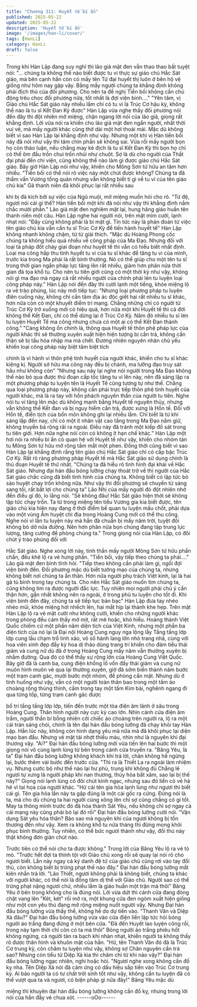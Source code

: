 ```yaml
---
title: "Chương 311: Huyết tế bí ẩn"
published: 2025-05-22
updated: 2025-05-22
description: 'Huyết tế bí ẩn'
image: '/images/han-li/cover/'
tags: [HanLi]
category: HanLi
draft: false
---
```


Trong khi Hàn Lập đang suy nghĩ thì lão giả mặt đen vẫn thao
thao bất tuyệt nói:
"… chúng ta không thể nào biết được tu vi thực sự giáo chủ Hắc
Sát giáo, mà bên cạnh hắn còn có mấy tên Tứ đại huyết thị luôn ở
bên hộ vệ giống như hôm nay gặp vậy. Bằng mấy người chúng ta
khẳng định không phải địch thủ của đối phương. Cho nên ta đề
nghị Tiền bối không cần chủ động trêu chọc đối phương nữa, tốt
nhất là đợi viện binh…."
"Yên tâm, vị Giáo chủ Hắc Sát giáo này nhiều lắm chỉ có tu vi là
Trúc Cơ hậu kỳ, không thể nào là tu sĩ Kết Đan Kỳ được"
Hàn Lập vừa nghe thấy đối phương nói đến đây thì đột nhiên mở
miệng, chặn ngang lời nói của lão giả, giọng rất khẳng định.
Lời vừa nói ra khiến cho lão giả mặt đen ngẩn người, nhất thời vui
vẻ, mà mấy người khác cũng thở dài một hơi thoải mái.
Mặc dù không biết vì sao Hàn Lập lại khẳng định như vậy. Nhưng
một khi vị Hàn tiền bối này đã nói như vậy thì tám chín phần sẽ
không sai. Vừa rồi mấy người bọn họ còn thảo luận, nếu chẳng
may kẻ địch là tu sĩ Kết Đan Kỳ thì bọn họ chỉ có thể ôm đầu trốn
chui trốn nhủi như chuột. Sợ là dù cho người của Thất đại phái
đến chi viện, cũng không thể nào làm gì được giáo chủ Hắc Sát
giáo.
Bây giờ Hàn Lập nói như vậy, khiến cho Mông Sơn tứ hữu an tâm
hơn nhiều.
"Tiền bối có thể nói rõ việc này một chút được không? Chúng ta
đã thẩm vấn Vương tổng quản nhưng vẫn không biết tí gì về tu vi
của tên giáo chủ kia" Gã thanh niên đã khôi phục lại rất nhiều sau

khi bị đả kích bởi sự việc của Ngũ muội, mở miệng muốn hỏi cho
rõ.
"Tứ đệ, ngươi nói cái gì thế? Hàn tiền bối một khi đã nói như vậy
thì khẳng định nắm chắc mười phần." Lão giả mặt đen nghiêm
mặt lại, hung hăng giáo huấn tên thanh niên một câu.
Hàn Lập nghe hai người nói, trên mặt mỉm cười, lạnh nhạt nói:
"Đây cũng không phải là bí mật gì. Tin tức này là phán đoán từ
việc tên giáo chủ kia vẫn cần tu sĩ Trúc Cơ Kỳ để tiến hành huyết
tế"
Hàn Lập không nhanh không chậm, từ từ giải thích.
"Mặc dù Hoàng Phong cốc chúng ta không hiểu quá nhiều về
công pháp của Ma Đạo. Nhưng đối với loại tà pháp đốt cháy giai
đoạn như huyết tế thì vẫn có hiểu biết nhất định. Loại ma công
hấp thu tinh huyết tu vi của tu sĩ khác để tăng tu vi của mình,
trước kia trong Ma phái là rất bình thường. Nó có thể giúp cho một
tên tu sĩ trong thời gian ngắn pháp lực tăng lên rất nhiều, giảm
hơn phân nửa thời gian đả tọa khổ tu. Cho nên tu tiên giới cũng
có một thời kỳ như vậy, không nói gì ma đạo mà ngay cả rất nhiều
người của chính phái lén tu luyện loại công pháp này."
Hàn Lập nói đến đây thì cười lạnh một tiếng, khóe miệng lộ ra vẻ
trào phúng, lúc này mới tiếp tục:
"Nhưng loại phương pháp tu luyện điên cuồng này, không chỉ cần
tâm địa ác độc giết hại rất nhiều tu sĩ khác, hơn nữa còn có một
khuyết điểm trí mạng. Chẳng những chỉ có người từ Trúc Cơ Kỳ
trở xuống mới có hiệu quả, hơn nữa một khi Huyết tế thì cả đời
không thể Kết Đan, chỉ có thể dừng lại ở Trúc Cơ Kỳ. Năm đó
nhiều tu sĩ lén tu luyện Huyết Tế ma công nhưng chưa có một ai
có thể Kết Đan thành công."
"Càng không ổn chính là, thông qua Huyết tế thôn phệ pháp lực
của người khác thì sẽ thường xuyên xuất hiện hiện tượng bị cắn
trả, không cẩn thận sẽ bị tẩu hỏa nhập ma mà chết. Đương nhiên
nguyên nhân chủ yếu khiến loại công pháp này biệt tăm biệt tích

chính là vì hành vi thôn phệ tinh huyết của người khác, khiến cho
tu sĩ khác kiêng kị. Người sở hữu ma công này đều bị chánh, ma
lưỡng đạo truy sát hầu như không còn"
"Nhưng sau này lại nghe nói người trong Ma Đạo không thể nào
bỏ qua được thủ đoạn cấp tốc tăng tu vi lên này, nên đã sáng lập
ra một phương pháp tu luyện tên là Huyết Tế cũng tương tự như
thế. Chẳng qua loại phương pháp này, không cần phải trực tiếp
thôn phệ tinh huyết của người khác, mà là ra tay với hồn phách
nguyên thần của người tu tiên. Nghe nói tu vi tăng lên mặc dù
không mạnh bằng Huyết tế nguyên thủy, nhưng vẫn không thể
Kết đan và bị nguy hiểm cắn trả, được xưng là Hồn tế. Đối với
Hồn tế, điển tịch của bổn môn không ghi lại nhiều lắm. Chỉ biết là
từ khi sáng lập đến nay, chỉ có một ít nhân vật cao tầng trong Ma
Đạo nắm giữ, không truyền bá rộng rãi ra ngoài. Điều này đã
tránh một kiếp đồ sát trong tu tiên giới. Hơn nữa nghe nói còn có
không ít hạn chế khác."
Hàn Lập một hơi nói ra nhiều bí ẩn có quan hệ với Huyết tế như
vậy, khiến cho nhóm tán tu Mông Sơn tứ hữu mở rộng tầm mắt
một phen. Đồng thời cũng biết vì sao Hàn Lập lại khẳng định rằng
tên giáo chủ Hắc Sát giáo chỉ có cấp bậc Trúc Cơ Kỳ. Rất rõ ràng
phương pháp Huyết tế mà Hắc Sát giáo sử dụng chính là thủ
đoạn Huyết tế thứ nhất.
"Chúng ta đã hiểu rõ tình hình đại khái về Hắc Sát giáo. Nhưng
đại hán đầu bóng lưỡng chạy thoát trở về thì người của Hắc Sát
giáo chắc cũng đã biết tình hình của chúng ta. Không biết có lập
tức bỏ sào huyệt chạy trốn không nữa. Như vậy thì đối phương sẽ
chuyển từ sáng sang tối, rất bất lợi cho chúng ta" Lão Nhị của
mấy người đó đột nhiên nhớ đến điều gì đó, lo lắng nói.
"Sẽ không đâu! Hắc Sát giáo hiện thời sẽ không lập tức chạy trốn.
Ta từ trong miệng tên tiểu Vương gia kia biết được, tên giáo chủ
kia hiện nay đang ở thời điểm bế quan tu luyện mấu chốt, phải
dựa vào một vùng Âm huyệt chi địa trong Hoàng Cung mới có thể
thu công. Nghe nói vì lần tu luyện này mà hắn đã chuẩn bị mấy
năm trời, tuyệt đối không bỏ dở nửa đường. Nên hơn phân nửa
bọn chúng đang tập trung lực lượng, tăng cường đề phòng chúng
ta." Trong giọng nói của Hàn Lập, có đôi chút ý trào phúng đối với

Hắc Sát giáo.
Nghe xong lời này, tinh thần mấy người Mông Sơn tứ hữu phấn
chấn, đều khẽ lộ ra vẻ hưng phấn.
"Tiền bối, vậy tiếp theo chúng ta phải…." Lão giả mặt đen bình
tĩnh hỏi.
"Tiếp theo không cần phải làm gì, ngồi đợi viện binh đến. Đối
phương mặc dù biết tướng mạo của chúng ta, nhưng không biết
nơi chúng ta ẩn thân. Hơn nữa người phụ trách Việt kinh, lại là hai
gã tù binh trong tay chúng ta. Cho nên Hắc Sát giáo muốn tìm
chúng ta, cũng không tìm ra được người đắc lực. Tuy nhiên mọi
người phải chú ý cẩn thận hơn, gần nhất không nên ra ngoài, ở
trong phủ tu luyện cho tốt đi. Khi viện binh đến đây, chúng ta sẽ
tiếp tục bàn bạc" Hàn Lập đưa tay nhéo nhéo mũi, khóe miệng
hơi nhếch lên, hai mắt híp lại thành khe hẹp.
Trên mặt Hàn Lập lộ ra vẻ mặt cười như không cười, khiến cho
những người khác trong phòng đều cảm thấy mờ mịt, rất mê
hoặc, khó hiểu.
Hoàng thành Việt Quốc chiếm cứ một phần năm diện tích của Việt
Kinh, nhưng một phần ba diện tích của nó lại là Đại nội Hoàng
Cung nguy nga lộng lẫy
Tầng tầng lớp lớp cung lầu chạm trổ tinh xảo, vô số hành lang lớn
nhỏ trang nhã, cùng với hoa viên xinh đẹp đầy kỳ hoa dị thảo
dùng trang trí khiến cho đám tiểu thái giám và cung nữ dù đã ở
trong Hoàng Cung mấy năm vẫn thường xuyên bị nhầm đường.
Qua đó có thể thấy sự rộng lớn của Hoàng Cung Việt Quốc.
Bây giờ đã là canh ba, cung điện khổng lồ vốn đầy thái giám và
cung nữ muôn hình muôn vẻ qua lại thường xuyên, giờ đã sớm
biến thành năm bước một trạm canh gác, mười bước một nhóm,
đề phòng cẩn mật.
Nhưng dù ở tình huống như vậy, vẫn có một người toàn thân bao
trong một tấm áo choàng rộng thùng thình, cầm trong tay một tấm
Kim bài, nghênh ngang đi qua từng tốp, từng trạm canh gác được

bố trí tầng tầng lớp lớp, tiến đến trước một tòa điện âm lãnh ở
sâu trong Hoàng Cung.
Thân hình người này cực kỳ cao lớn.
Nhìn cánh cửa điện âm trầm, người thần bí bỗng nhiên cởi chiếc
áo choàng trên người ra, lộ ra một cái trán sáng chói, chính là tên
đại hán đầu bóng lưỡng đã chạy khỏi tay Hàn Lập.
Hắn lúc này, không còn hình dạng yêu mà nữa mà đã khôi phục
lại diện mạo ban đầu. Nhưng vẻ mặt tái nhợt thiếu máu, nhìn như
là nguyên khí đại thương vậy.
"Ai?"
Đại hán đầu bóng lưỡng mới vừa tiến lên hai bước thì một giọng
nói vô cùng lạnh lùng từ bên trong cánh cửa truyền ra.
"Băng Yêu, là ta"
Đại hán đầu bóng lưỡng không khách khí trả lời, chân không hề
ngừng lại, bước thêm vài bước đến trước cửa.
"Thì ra là Thiết La ra ngoài làm nhiệm vụ. Nhưng cước bộ như thế
nào lại hư phù, trung khí không đủ Chẳng lẽ ngươi tự xưng là
người pháp khí nan thương, thủy hỏa bất xâm, sao lại bị thế này?"
Giọng nói lạnh lùng có đôi chút kinh ngạc, nhưng sau đó liền có
vẻ hả hê vì tai họa của người khác.
"Hừ cái tên gia hỏa lạnh lùng như ngươi thì biết cái gì. Tên gia
hỏa lần này ta gặp đúng là một cái gốc rạ cứng. Đừng nói là ta,
mà cho dù chúng ta hai người cùng xông lên chỉ sợ cũng chẳng
có gì tốt. May ta thông mình trước đó đã hóa thành Sát Yêu, nếu
không chỉ sợ ngay cả cái mạng này cũng phải bỏ lại đó rồi" Đại
hán đầu bóng lưỡng cười nói.
"Vận dụng Sát yêu hóa thân? Bảo sao mà nguyên khí của ngươi
không bị tổn thương đến như vậy. Xem ra không khổ tu nửa tháng
thì đừng mong khôi phục bình thường. Tuy nhiên, có thể bức
ngươi thành như vậy, đối thủ này thật không đơn giản chút nào.

Trước tiên có thể nói cho ta được không." Trong lời của Băng Yêu
lộ ra vẻ tò mò.
"Trước hết đợi ta thỉnh tội với Giáo chủ xong rồi sẽ quay lại nói rõ
cho ngươi biết. Lần này ngay cả ký danh đệ tử của giáo chủ cũng
rơi vào tay đối thủ, còn không biết bị trừng phạt thế nào đây." Đại
hán đầu bóng lưỡng mất kiên nhẫn trả lời.
"Lão Thiết, ngươi không phải là không biết, chúng ta khác với
người khác, có thể nói là đồng tâm dị thể với Giáo chủ. Người sao
có thể trừng phạt nặng ngươi chứ, nhiều lắm là giáo huấn một
trận mà thôi" Băng Yêu ở bên trong không cho là đúng nói.
Lời vừa dứt thì cánh cửa đang đóng chặt vang lên "Két, két" rồi
mở ra, một khung cửa đen ngòm xuất hiện giống như một con
yêu thú đang mở rộng miệng nuốt người vậy.
Nhưng Đại hán đầu bóng lưỡng vừa thấy thế, không hề do dự
tiến vào.
"Thanh Văn và Diệp Xà đâu?"
Đại hán đầu bóng lưỡng vừa vào cửa điện liền lập tức hỏi bóng
người áo trắng đang đứng ở một bên cửa.
"Đã đến Huyết lao luyện công rồi, trong này tạm thời chỉ còn có ta
mà thôi" Bóng người áo trắng phiêu hốt không ngừng, cả người
tản ra bạch khí nhàn nhạt, khiến người ta không thấy rõ được
thân hình và khuôn mặt của hắn.
"Hừ, tên Thanh Văn đó đã là Trúc Cơ trung kỳ, còn chăm tu luyện
như vậy, không sợ Chân nguyên cắn trả sao? Nhưng còn tiểu tử
Diệp Xà kia thì chăm chỉ từ khi nào vậy?" Đại hán đầu bóng lưỡng
ngạc nhiên, nghi hoặc hỏi.
"Ngươi nghe xong không cần đố kỵ nha. Tên Diệp Xà nói đã cảm
ứng có dấu hiệu sắp tiến vào Trúc Cơ trung kỳ. Ai bảo người ta có
tư chất trời sinh tốt như vậy, không cần tu luyện đã có thể vượt
qua ta và ngươi, có biện pháp gì nữa đây!" Băng Yêu mặc dù

miệng thì khuyên đại hán đầu bóng lưỡng không cần đố kỵ,
nhưng trong lời nói của hắn đầy vẻ chua xót.
------oOo------
